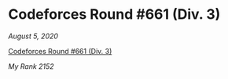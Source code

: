 <h1>Codeforces Round #661 (Div. 3)</h1>

*August 5, 2020*

[Codeforces Round #661 (Div. 3)](https://codeforces.com/contest/1399)

*My Rank 2152*

